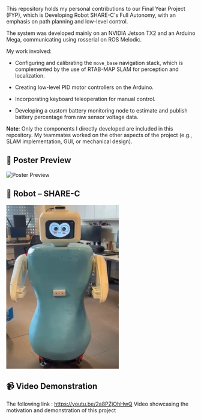 
This repository holds my personal contributions to our Final Year Project (FYP), which is Developing Robot SHARE-C's Full Autonomy, with an emphasis on path planning and low-level control.

The system was developed mainly on an NVIDIA Jetson TX2 and an Arduino Mega, communicating using rosserial on ROS Melodic.

My work involved:

 - Configuring and calibrating the `move_base`
 navigation stack, which is complemented by the use of RTAB-MAP SLAM
 for perception and localization.

 - Creating low-level PID motor controllers on the Arduino.

 - Incorporating keyboard teleoperation for manual control.

 - Developing a custom battery monitoring node to estimate and publish battery percentage from raw sensor voltage data.

**Note**: Only the components I directly developed are included in this repository. My teammates worked on the other aspects of the project (e.g., SLAM implementation, GUI, or mechanical design).

## 📌 Poster Preview

<img src="./FYP_Poster.png" alt="Poster Preview" width="500"/>

## 🤖 Robot – SHARE-C

<img src="./sharec_robot.PNG" alt="SHARE-C Robot" width="300"/>

## 📹 Video Demonstration

The following link : https://youtu.be/2a8PZjOhHwQ Video showcasing the motivation and demonstration of this project 
